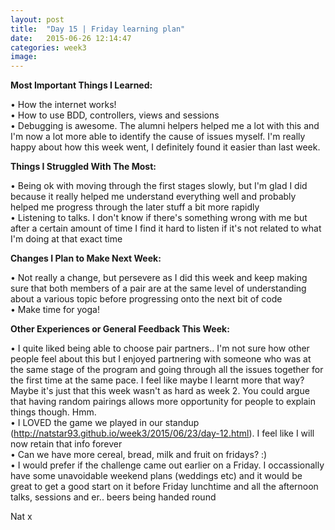 ```yaml
---
layout: post
title:  "Day 15 | Friday learning plan"
date:   2015-06-26 12:14:47
categories: week3
image: 
---
```


**Most Important Things I Learned:**

&bull; How the internet works!<br>
&bull; How to use BDD, controllers, views and sessions<br>
&bull; Debugging is awesome. The alumni helpers helped me a lot with this and I'm now a lot more able to identify the cause of issues myself. I'm really happy about how this week went, I definitely found it easier than last week.

**Things I Struggled With The Most:**

&bull; Being ok with moving through the first stages slowly, but I'm glad I did because it really helped me understand everything well and probably helped me progress through the later stuff a bit more rapidly<br>
&bull; Listening to talks. I don't know if there's something wrong with me but after a certain amount of time I find it hard to listen if it's not related to what I'm doing at that exact time

**Changes I Plan to Make Next Week:**

&bull; Not really a change, but persevere as I did this week and keep making sure that both members of a pair are at the same level of understanding about a various topic before progressing onto the next bit of code<br>
&bull; Make time for yoga!

**Other Experiences or General Feedback This Week:**

&bull; I quite liked being able to choose pair partners.. I'm not sure how other people feel about this but I enjoyed partnering with someone who was at the same stage of the program and going through all the issues together for the first time at the same pace. I feel like maybe I learnt more that way? Maybe it's just that this week wasn't as hard as week 2. You could argue that having random pairings allows more opportunity for people to explain things though. Hmm.<br>
&bull; I LOVED the game we played in our standup (http://natstar93.github.io/week3/2015/06/23/day-12.html). I feel like I will now retain that info forever<br>
&bull; Can we have more cereal, bread, milk and fruit on fridays? :)<br>
&bull; I would prefer if the challenge came out earlier on a Friday. I occassionally have some unavoidable weekend plans (weddings etc) and it would be great to get a good start on it before Friday lunchtime and all the afternoon talks, sessions and er.. beers being handed round

Nat x
